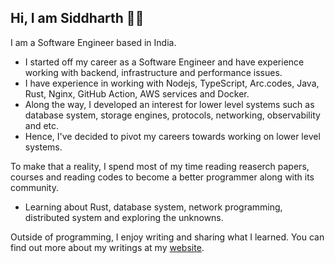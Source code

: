 ## Hi, I am Siddharth 👋🏻

I am a Software Engineer based in India. 

- I started off my career as a Software Engineer and have experience working
  with backend, infrastructure and performance issues.
- I have experience in working with Nodejs, TypeScript, Arc.codes,
  Java, Rust, Nginx, GitHub Action, AWS services and Docker.
- Along the way, I developed an interest for lower level systems such as
  database system, storage engines, protocols, networking, observability and etc.
- Hence, I've decided to pivot my careers towards working on lower level
  systems.

To make that a reality, I spend most of my time reading reaserch papers, courses and reading codes
to become a better programmer along with its community.

- Learning about Rust, database system, network programming, distributed system and exploring the unknowns.

Outside of programming, I enjoy writing and sharing what I learned. You
can find out more about my writings at my [website][0].

[0]: https://thelegion.tech
[1]: https://medium.com/@siddharth.sabron

